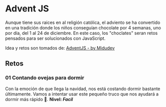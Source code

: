# Advent JS
Aunque tiene sus raices en al religión católica, el adviento se ha convertido en una tradición donde los niños conseguían chocolate por 4 semanas, uno por día, del 1 al 24 de diciembre. En este caso, los "choclates" seran retos pensados para ser solucionados con JavaScript.

Idea y retos son tomados de: [AdventJS - by Midudev](https://adventjs.dev/)

## Retos

### 01 Contando ovejas para dormir
Con la emoción de que llega la navidad, nos está costando dormir bastante últimamente. Vamos a intentar usar este pequeño truco que nos ayudará a dormir más rápido 🐑.
**Nivel: _Facil_**


